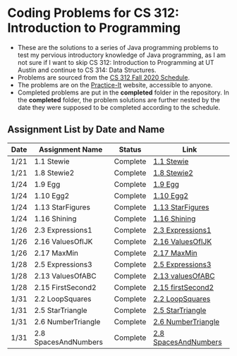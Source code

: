 # Coding Problems for CS 312: Introduction to Programming

* These are the solutions to a series of Java programming problems to test my pervious introductory knowledge of Java programming, as I am not sure if I want to skip CS 312: Introduction to Programming at UT Austin and continue to CS 314: Data Structures.
* Problems are sourced from the [CS 312 Fall 2020 Schedule](https://www.cs.utexas.edu/~scottm/cs312/schedule.htm).
* The problems are on the [Practice-It](https://practiceit.cs.washington.edu/) website, accessible to anyone.
* Completed problems are put in the **completed** folder in the repository. In the **completed** folder, the problem solutions are further nested by the date they were supposed to be completed according to the schedule.

## Assignment List by Date and Name

| Date | Assignment Name   | Status   | Link                                                                                               |
|------|-------------------|----------|----------------------------------------------------------------------------------------------------|
| 1/21 | 1.1 Stewie        | Complete | [1.1 Stewie](https://practiceit.cs.washington.edu/problem/view/bjp5/chapter1/e1-Stewie)            |
| 1/21 | 1.8 Stewie2       | Complete | [1.8 Stewie2](https://practiceit.cs.washington.edu/problem/view/bjp5/chapter1/e8-Stewie2)          |
| 1/24 | 1.9 Egg           | Complete | [1.9 Egg](https://practiceit.cs.washington.edu/problem/view/bjp5/chapter1/e9-Egg)                  |
| 1/24 | 1.10 Egg2         | Complete | [1.10 Egg2](https://practiceit.cs.washington.edu/problem/view/bjp5/chapter1/e10-Egg2)              |
| 1/24 | 1.13 StarFigures  | Complete | [1.13 StarFigures](https://practiceit.cs.washington.edu/problem/view/bjp5/chapter1/e13-StarFigures)|
| 1/24 | 1.16 Shining      | Complete | [1.16 Shining](https://practiceit.cs.washington.edu/problem/view/bjp5/chapter1/e16-Shining)        |
| 1/26 | 2.3 Expressions1  | Complete | [2.3 Expressions1](https://practiceit.cs.washington.edu/problem/view/bjp5/chapter2/s3-expressions1)|
| 1/26 | 2.16 ValuesOfIJK  | Complete | [2.16 ValuesOfIJK](https://practiceit.cs.washington.edu/problem/view/bjp5/chapter2/s16-valuesOfIJK)|
| 1/26 | 2.17 MaxMin       | Complete | [2.17 MaxMin](https://practiceit.cs.washington.edu/problem/view/bjp5/chapter2/s17-maxMin)          |
| 1/28 | 2.5 Expressions3  | Complete | [2.5 Expressions3](https://practiceit.cs.washington.edu/problem/view/bjp5/chapter2/s5-expressions3)     |
| 1/28 | 2.13 ValuesOfABC  | Complete | [2.13 valuesOfABC](https://practiceit.cs.washington.edu/problem/view/bjp5/chapter2/s13-valuesOfABC)     |
| 1/28 | 2.15 FirstSecond2 | Complete | [2.15 firstSecond2](https://practiceit.cs.washington.edu/problem/view/bjp5/chapter2/s15-firstSecond2)    |
| 1/31 | 2.2 LoopSquares   | Complete | [2.2 LoopSquares](https://practiceit.cs.washington.edu/problem/view/bjp5/chapter2/e2-loopSquares)    |
| 1/31 | 2.5 StarTriangle  | Complete | [2.5 StarTriangle](https://practiceit.cs.washington.edu/problem/view/bjp5/chapter2/e5-starTriangle)    |
| 1/31 | 2.6 NumberTriangle | Complete | [2.6 NumberTriangle](https://practiceit.cs.washington.edu/problem/view/bjp5/chapter2/e6-numberTriangle)    |
| 1/31 | 2.8 SpacesAndNumbers | Complete | [2.8 SpacesAndNumbers](https://practiceit.cs.washington.edu/problem/view/bjp5/chapter2/e8-spacesAndNumbers)    |
